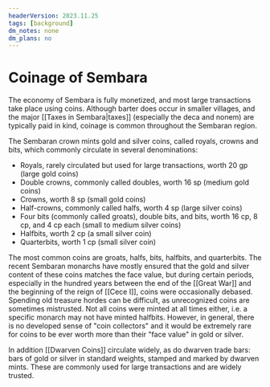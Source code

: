 ```yaml
---
headerVersion: 2023.11.25
tags: [background]
dm_notes: none
dm_plans: no
---
```

# Coinage of Sembara

The economy of Sembara is fully monetized, and most large transactions take place using coins. Although barter does occur in smaller villages, and the major [[Taxes in Sembara|taxes]] (especially the deca and nonem) are typically paid in kind, coinage is common throughout the Sembaran region.

The Sembaran crown mints gold and silver coins, called royals, crowns and bits, which commonly circulate in several denominations:

* Royals, rarely circulated but used for large transactions, worth 20 gp (large gold coins)
* Double crowns, commonly called doubles, worth 16 sp  (medium gold coins)
* Crowns, worth 8 sp (small gold coins)
* Half-crowns, commonly called halfs, worth 4 sp (large silver coins)
* Four bits (commonly called groats), double bits, and bits, worth 16 cp, 8 cp, and  4 cp each (small to medium silver coins)
* Halfbits, worth 2 cp (a small silver coin)
* Quarterbits, worth 1 cp (small silver coin)

The most common coins are groats, halfs, bits, halfbits, and quarterbits. The recent Sembaran monarchs have mostly ensured that the gold and silver content of these coins matches the face value, but during certain periods, especially in the hundred years between the end of the [[Great War]] and the beginning of the reign of [[Cece I]], coins were occasionally debased. Spending old treasure hordes can be difficult, as unrecognized coins are sometimes mistrusted. Not all coins were minted at all times either, i.e. a specific monarch may not have minted halfbits. However, in general, there is no developed sense of "coin collectors" and it would be extremely rare for coins to be ever worth more than their "face value" in gold or silver.

In addition [[Dwarven Coins]] circulate widely, as do dwarven trade bars: bars of gold or silver in standard weights, stamped and marked by dwarven mints. These are commonly used for large transactions and are widely trusted.

